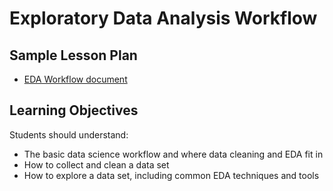 # Exploratory Data Analysis Workflow

## Sample Lesson Plan
- [EDA Workflow document](eda-workflow.md)


## Learning Objectives
Students should understand:
* The basic data science workflow and where data cleaning and EDA fit in
* How to collect and clean a data set
* How to explore a data set, including common EDA techniques and tools